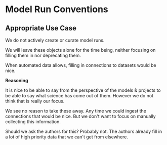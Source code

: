 # Model Run Conventions

## Appropriate Use Case

We do not actively create or curate model runs.

We will leave these objects alone for the time being, neither focusing on filling them in nor deprecating them.

When automated data allows, filling in connections to datasets would be nice.

**Reasoning**

It is nice to be able to say from the perspective of the models & projects to be able to say what science has come out of them. However we do not think that is really our focus. 

We see no reason to take these away. Any time we could ingest the connections that would be nice. But we don't want to focus on manually collecting this information.

Should we ask the authors for this? Probably not. The authors already fill in a lot of high priority data that we can't get from elsewhere.
